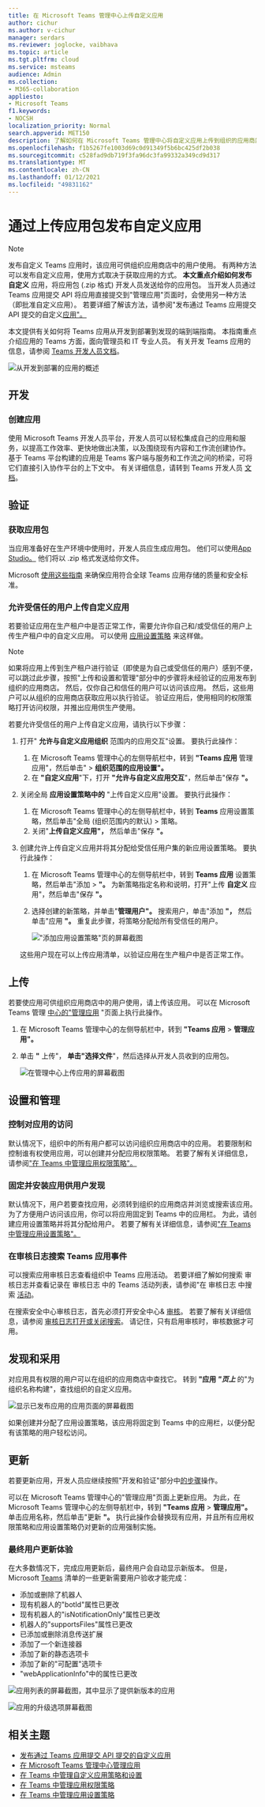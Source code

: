```yaml
---
title: 在 Microsoft Teams 管理中心上传自定义应用
author: cichur
ms.author: v-cichur
manager: serdars
ms.reviewer: joglocke, vaibhava
ms.topic: article
ms.tgt.pltfrm: cloud
ms.service: msteams
audience: Admin
ms.collection:
- M365-collaboration
appliesto:
- Microsoft Teams
f1.keywords:
- NOCSH
localization_priority: Normal
search.appverid: MET150
description: 了解如何在 Microsoft Teams 管理中心将自定义应用上传到组织的应用商店。
ms.openlocfilehash: f1b5267fe1003d69c0d91349f5b6bc425df2b038
ms.sourcegitcommit: c528fad9db719f3fa96dc3fa99332a349cd9d317
ms.translationtype: MT
ms.contentlocale: zh-CN
ms.lasthandoff: 01/12/2021
ms.locfileid: "49831162"
---
```

# <a name="publish-a-custom-app-by-uploading-an-app-package"></a>通过上传应用包发布自定义应用

> [!NOTE]
> 发布自定义 Teams 应用时，该应用可供组织应用商店中的用户使用。 有两种方法可以发布自定义应用，使用方式取决于获取应用的方式。 **本文重点介绍如何发布自定义** 应用，将应用包 (.zip 格式) 开发人员发送给你的应用包。 当开发人员通过 Teams 应用提交 API 将应用直接提交到"管理应用"<a href="https://docs.microsoft.com/microsoftteams/manage-apps" target="_blank"></a>页面时，会使用另一种方法（即批准自定义应用）。 若要详细了解该方法，请参阅"发布通过 Teams 应用提交 API 提交的自定义<a href="https://docs.microsoft.com/microsoftteams/submit-approve-custom-apps" target="_blank">应用"。</a>

本文提供有关如何将 Teams 应用从开发到部署到发现的端到端指南。 本指南重点介绍应用的 Teams 方面，面向管理员和 IT 专业人员。 有关开发 Teams 应用的信息，请参阅 <a href="https://docs.microsoft.com/microsoftteams/platform" target="_blank">Teams 开发人员文档</a>。

![从开发到部署的应用的概述](media/upload-custom-apps.png)

## <a name="develop"></a>开发

### <a name="create-your-app"></a>创建应用

使用 Microsoft Teams 开发人员平台，开发人员可以轻松集成自己的应用和服务，以提高工作效率、更快地做出决策，以及围绕现有内容和工作流创建协作。 基于 Teams 平台构建的应用是 Teams 客户端与服务和工作流之间的桥梁，可将它们直接引入协作平台的上下文中。 有关详细信息，请转到 Teams 开发人员 <a href="https://docs.microsoft.com/microsoftteams/platform" target="_blank">文档</a>。

## <a name="validate"></a>验证

### <a name="get-the-app-package"></a>获取应用包

当应用准备好在生产环境中使用时，开发人员应生成应用包。 他们可以使用<a href="https://docs.microsoft.com/microsoftteams/platform/get-started/get-started-app-studio" target="_blank">App Studio。</a> 他们将以 .zip 格式发送给你文件。

Microsoft <a href="https://docs.microsoft.com/microsoftteams/platform/publishing/office-store-approval" target="_blank">使用这些指南</a> 来确保应用符合全球 Teams 应用存储的质量和安全标准。

### <a name="allow-trusted-users-to-upload-custom-apps"></a>允许受信任的用户上传自定义应用

若要验证应用在生产租户中是否正常工作，需要允许你自己和/或受信任的用户上传生产租户中的自定义应用。 可以使用 <a href="https://docs.microsoft.com/microsoftteams/teams-app-setup-policies" target="_blank">应用设置策略</a> 来这样做。

> [!NOTE]
> 如果将应用上传到生产租户进行验证（即使是为自己或受信任的用户）感到不便，可以跳过此步骤，按照"上传和设置和管理"部分中的步骤将未经验证的应用发布到组织的应用商店[](#upload)。 [](#set-up-and-manage) 然后，仅你自己和信任的用户可以访问该应用。 然后，这些用户可以从组织的应用商店获取应用以执行验证。 验证应用后，使用相同的权限策略打开访问权限，并推出应用供生产使用。

若要允许受信任的用户上传自定义应用，请执行以下步骤：

1. 打开" **允许与自定义应用组织** 范围内的应用交互"设置。 要执行此操作：
    1. 在 Microsoft Teams 管理中心的左侧导航栏中，转到 **"Teams 应用** 管理应用"，然后单击"  >  **组织范围的应用设置"。**
    2. 在 **"自定义应用**"下，打开 **"允许与自定义应用交互**"，然后单击"保存 **"。**
2. 关闭全局 **应用设置策略中的** "上传自定义应用"设置。 要执行此操作：
    1. 在 Microsoft Teams 管理中心的左侧导航栏中，转到 **Teams** 应用设置策略，然后单击"全局 (组织范围内的默认)  >  策略。 
    2. 关闭"**上传自定义应用"，** 然后单击"保存 **"。**
3. 创建允许上传自定义应用并将其分配给受信任用户集的新应用设置策略。 要执行此操作：
    1. 在 Microsoft Teams 管理中心的左侧导航栏中，转到 **Teams 应用** 设置策略，然后单击"添加  >  **"。** 为新策略指定名称和说明，打开"上传 **自定义** 应用"，然后单击"保存 **"。**
    2. 选择创建的新策略，并单击"**管理用户"。** 搜索用户，单击"添加 **"，** 然后单击"应用 **"。** 重复此步骤，将策略分配给所有受信任的用户。

        !["添加应用设置策略"页的屏幕截图](media/manage-your-lob-apps-new-app-setup-policy.png)

    这些用户现在可以上传应用清单，以验证应用在生产租户中是否正常工作。

## <a name="upload"></a>上传

若要使应用可供组织应用商店中的用户使用，请上传该应用。 可以在 Microsoft Teams 管理 <a href="https://docs.microsoft.com/microsoftteams/manage-apps" target="_blank">中心的"管理应用</a> "页面上执行此操作。

1. 在 Microsoft Teams 管理中心的左侧导航栏中，转到 **"Teams 应用**  >  **管理应用"。**
2. 单击 **"** 上传"， **单击"选择文件**"，然后选择从开发人员收到的应用包。

   ![在管理中心上传应用的屏幕截图](media/manage-your-lob-apps-upload-new-app.png) 

## <a name="set-up-and-manage"></a>设置和管理

### <a name="control-access-to-the-app"></a>控制对应用的访问

默认情况下，组织中的所有用户都可以访问组织应用商店中的应用。 若要限制和控制谁有权使用应用，可以创建并分配应用权限策略。 若要了解有关详细信息，请参阅<a href="https://docs.microsoft.com/microsoftteams/teams-app-permission-policies" target="_blank">"在 Teams 中管理应用权限策略"。</a>

### <a name="pin-and-install-the-app-for-users-to-discover"></a>固定并安装应用供用户发现

默认情况下，用户若要查找应用，必须转到组织的应用商店并浏览或搜索该应用。 为了方便用户访问该应用，你可以将应用固定到 Teams 中的应用栏。 为此，请创建应用设置策略并将其分配给用户。 若要了解有关详细信息，请参阅<a href="https://docs.microsoft.com/microsoftteams/teams-app-setup-policies" target="_blank">"在 Teams 中管理应用设置策略"。</a>

### <a name="search-the-audit-log-for-teams-app-events"></a>在审核日志搜索 Teams 应用事件

可以搜索应用审核日志查看组织中 Teams 应用活动。 若要详细了解如何搜索 审核日志并查看记录在 审核日志 中的 Teams 活动列表，请参阅"在 审核日志 中搜索 <a href="https://docs.microsoft.com/microsoftteams/audit-log-events" target="_blank">活动</a>。

在搜索安全中心审核日志，首先必须打开安全中心& <a href="https://protection.office.com" target="_blank">审核</a>。 若要了解有关详细信息，请参阅 <a href="https://support.office.com/article/Turn-Office-365-audit-log-search-on-or-off-e893b19a-660c-41f2-9074-d3631c95a014" target="_blank">审核日志打开或关闭搜索</a>。 请记住，只有启用审核时，审核数据才可用。

## <a name="discover-and-adopt"></a>发现和采用

对应用具有权限的用户可以在组织的应用商店中查找它。 转到 **"应用 *"页上*** 的"为组织名称构建"，查找组织的自定义应用。

![显示已发布应用的应用页面的屏幕截图 ](media/custom-app-lifecycle-discovery.png)

如果创建并分配了应用设置策略，该应用将固定到 Teams 中的应用栏，以便分配有该策略的用户轻松访问。

## <a name="update"></a>更新

若要更新应用，开发人员应继续按照"开发和验证"部分中[的步骤](#validate)操作[](#develop)。

可以在 Microsoft Teams 管理中心的"管理应用"页面上更新应用。 为此，在 Microsoft Teams 管理中心的左侧导航栏中，转到 **"Teams 应用**  >  **管理应用"。** 单击应用名称，然后单击"更新 **"。** 执行此操作会替换现有应用，并且所有应用权限策略和应用设置策略仍对更新的应用强制实施。

### <a name="end-user-update-experience"></a>最终用户更新体验

在大多数情况下，完成应用更新后，最终用户会自动显示新版本。 但是，Microsoft <a href="https://docs.microsoft.com/microsoftteams/platform/resources/schema/manifest-schema" target="_blank">Teams</a> 清单的一些更新需要用户验收才能完成：

* 添加或删除了机器人
* 现有机器人的"botId"属性已更改
* 现有机器人的"isNotificationOnly"属性已更改
* 机器人的"supportsFiles"属性已更改
* 已添加或删除消息传送扩展
* 添加了一个新连接器
* 添加了新的静态选项卡
* 添加了新的"可配置"选项卡
* "webApplicationInfo"中的属性已更改

![应用列表的屏幕截图，其中显示了提供新版本的应用](media/manage-your-custom-apps-update1.png)

![应用的升级选项屏幕截图](media/manage-your-custom-apps-update2.png)

## <a name="related-topics"></a>相关主题

- [发布通过 Teams 应用提交 API 提交的自定义应用](submit-approve-custom-apps.md)
- [在 Microsoft Teams 管理中心管理应用](manage-apps.md)
- [在 Teams 中管理自定义应用策略和设置](teams-custom-app-policies-and-settings.md)
- [在 Teams 中管理应用权限策略](teams-app-permission-policies.md)
- [在 Teams 中管理应用设置策略](teams-app-setup-policies.md)
